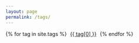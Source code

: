 ```yaml
---
layout: page
permalink: /tags/
---
```


<div class="tag-cloud">
   {% for tag in site.tags %}
      <a href="#posts-tag" id="{{ forloop.index }}" class="__tag" style="margin: 5px">{{ tag[0] }}</a>
      <ul id="list_{{ forloop.index }}" style="display:none;">
         {% for post in tag[1] %}
            <li><a href="{{ post.url }}">{{ post.title }}</a></li>
         {% endfor %}
      </ul>
   {% endfor %}
</div>

<div id ="posts-tags" class="post-list" style="margin: 50px;"></div>

<script type="text/javascript">
   $(function() {
      var minFont = 15.0,
          maxFont = 40.0,
          diffFont = maxFont - minFont,
          size = 0;
       
      {% assign max = 1.0 %}
      {% for tag in site.tags %}
         {% if tag[1].size > max %}
            {% assign max = tag[1].size %}
         {% endif %}
      {% endfor %}
            
      {% for tag in site.tags %}
         size = (Math.log({{ tag[1].size }}) / Math.log({{ max }})) * diffFont + minFont;
         $("#{{ forloop.index }}").css("font-size", size + "px");
      {% endfor %}

      $('.tag-cloud a[class^="__tag"]').click(function() {
         $('.post-list').empty();
         $('#list_' + $(this).attr('id')).each(function() {
            $('.post-list').append('<ul>' + $(this).html() + '</ul>');
         });
      });
   });
</script>
